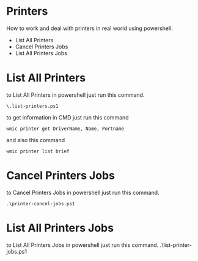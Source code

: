 # Printers
How to work and deal with printers in real world using powershell.

<ul>
<li>List All Printers</li>
<li>Cancel Printers Jobs</li>
<li>List All Printers Jobs</li>
</ul>

# List All Printers
to List All Printers in powershell just run this command.

    \.list-printers.ps1

to get information in CMD just run this command

    wmic printer get DriverName, Name, Portname

and also this command 

    wmic printer list brief

# Cancel Printers Jobs
to Cancel Printers Jobs in powershell just run this command.

    .\printer-cancel-jobs.ps1



# List All Printers Jobs
to List All Printers Jobs in powershell just run this command.
    .\list-printer-jobs.ps1

